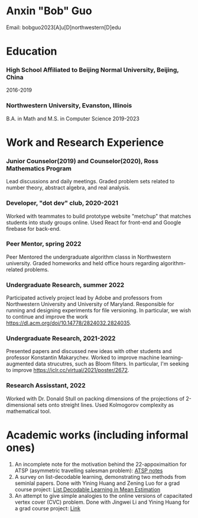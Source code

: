 # Anxin "Bob" Guo
Email: bobguo2023[A]u[D]northwestern[D]edu

# Education
### High School Affiliated to Beijing Normal University, Beijing, China
2016-2019

### Northwestern University, Evanston, Illinois
B.A. in Math and M.S. in Computer Science
2019-2023

# Work and Research Experience
### Junior Counselor(2019) and Counselor(2020), Ross Mathematics Program
Lead discussions and daily meetings. Graded problem sets related to number theory, abstract algebra, and real analysis. 

### Developer, "dot dev" club, 2020-2021
Worked with teammates to build prototype website "metchup" that matches students into study groups online. Used React for front-end and Google firebase for back-end. 


### Peer Mentor, spring 2022
Peer Mentored the undergraduate algorithm classs in Northwestern university. Graded homeworks and held office hours regarding algorithm-related problems. 


### Undergraduate Research, summer 2022
Participated actively project lead by Adobe and professors from Northwestern University and University of Maryland. Responsible for running and designing experiments for file versioning. In particular, we wish to continue and improve the work https://dl.acm.org/doi/10.14778/2824032.2824035. 

### Undergraduate Research, 2021-2022
Presented papers and discussed new ideas with other students and professor Konstantin Makarychev. Worked to improve machine learning-augmented data strucutres, such as Bloom filters. In particular, I'm seeking to improve https://iclr.cc/virtual/2021/poster/2672. 

### Research Assisstant, 2022
Worked with Dr. Donald Stull on packing dimensions of the projections of 2-dimensional sets onto streight lines. Used Kolmogorov complexity as mathematical tool. 

# Academic works (including informal ones)
1. An incomplete note for the motivation behind the 22-appoximaition for ATSP (asymmetric travelling salesman problem): [ATSP notes](https://drive.google.com/file/d/1FlF5x-ewael9xvGGb1TfJctMKPFgQ6DK/view?usp=sharing)
2. A survey on list-decodable learning, demonstrating two methods from seminlal papers. Done with Yining Huang and Zening Luo for a grad course project: [List Decodable Learning in Mean Estimation](https://drive.google.com/file/d/1g1oU-oEyxzjzNj-Hy7ksW44sei_ya1mW/view?usp=sharing)
3. An attempt to give simple analogies to the online versions of capacitated vertex cover (CVC) problem. Done with Jingwei Li and Yining Huang for a grad course project: [Link](https://drive.google.com/file/d/1L43ebnZzG2FF2dorPM5iELuTDeMR9zQB/view?usp=sharing)
